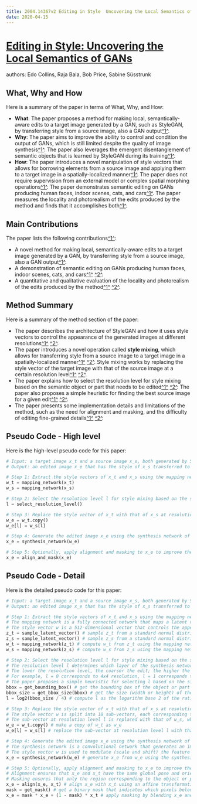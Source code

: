 ```yaml
---
title: 2004.14367v2 Editing in Style  Uncovering the Local Semantics of GANs
date: 2020-04-15
---
```


# [Editing in Style: Uncovering the Local Semantics of GANs](http://arxiv.org/abs/2004.14367v2)

authors: Edo Collins, Raja Bala, Bob Price, Sabine Süsstrunk


## What, Why and How

[1]: https://arxiv.org/pdf/2004.14367 "g@parc.com arXiv:2004.14367v2 [cs.CV] 21 May 2020"
[2]: https://arxiv.org/abs/2004.14367 "Title: Editing in Style: Uncovering the Local Semantics of GANs - arXiv.org"
[3]: https://arxiv-export-lb.library.cornell.edu/abs/2004.14367v2 "[2004.14367v2] Editing in Style: Uncovering the Local Semantics of GANs"

Here is a summary of the paper in terms of What, Why, and How:

- **What**: The paper proposes a method for making local, semantically-aware edits to a target image generated by a GAN, such as StyleGAN, by transferring style from a source image, also a GAN output[^1^][1].
- **Why**: The paper aims to improve the ability to control and condition the output of GANs, which is still limited despite the quality of image synthesis[^1^][1]. The paper also leverages the emergent disentanglement of semantic objects that is learned by StyleGAN during its training[^1^][1].
- **How**: The paper introduces a novel manipulation of style vectors that allows for borrowing elements from a source image and applying them to a target image in a spatially-localized manner[^1^][1]. The paper does not require supervision from an external model or complex spatial morphing operations[^1^][1]. The paper demonstrates semantic editing on GANs producing human faces, indoor scenes, cats, and cars[^1^][1]. The paper measures the locality and photorealism of the edits produced by the method and finds that it accomplishes both[^1^][1].

## Main Contributions

[1]: https://arxiv.org/abs/2004.14367 "Editing in Style: Uncovering the Local Semantics of GANs"
[2]: https://ieeexplore.ieee.org/document/9157140 "Editing in Style: Uncovering the Local Semantics of GANs | IEEE ..."
[3]: https://www.arxiv-vanity.com/papers/2004.14367/ "Editing in Style: Uncovering the Local Semantics of GANs"
[4]: https://arxiv-export-lb.library.cornell.edu/abs/2004.14367v2 "Editing in Style: Uncovering the Local Semantics of GANs"

The paper lists the following contributions[^1^][1]:

- A novel method for making local, semantically-aware edits to a target image generated by a GAN, by transferring style from a source image, also a GAN output[^1^][1].
- A demonstration of semantic editing on GANs producing human faces, indoor scenes, cats, and cars[^1^][1] [^2^][2].
- A quantitative and qualitative evaluation of the locality and photorealism of the edits produced by the method[^1^][1] [^2^][2].

## Method Summary

[1]: https://ieeexplore.ieee.org/document/9157140 "Editing in Style: Uncovering the Local Semantics of GANs"
[2]: https://arxiv.org/pdf/2004.14367.pdf "g@parc.com arXiv:2004.14367v2 [cs.CV] 21 May 2020"
[3]: https://www.arxiv-vanity.com/papers/2004.14367/ "Editing in Style: Uncovering the Local Semantics of GANs"
[4]: https://arxiv-export-lb.library.cornell.edu/abs/2004.14367v2 "Editing in Style: Uncovering the Local Semantics of GANs"

Here is a summary of the method section of the paper:

- The paper describes the architecture of StyleGAN and how it uses style vectors to control the appearance of the generated images at different resolutions[^1^][1] [^2^][2].
- The paper introduces a novel operation called **style mixing**, which allows for transferring style from a source image to a target image in a spatially-localized manner[^1^][1] [^2^][2]. Style mixing works by replacing the style vector of the target image with that of the source image at a certain resolution level[^1^][1] [^2^][2].
- The paper explains how to select the resolution level for style mixing based on the semantic object or part that needs to be edited[^1^][1] [^2^][2]. The paper also proposes a simple heuristic for finding the best source image for a given edit[^1^][1] [^2^][2].
- The paper presents some implementation details and limitations of the method, such as the need for alignment and masking, and the difficulty of editing fine-grained details[^1^][1] [^2^][2].

## Pseudo Code - High level

[1]: https://ieeexplore.ieee.org/document/9157140 "Editing in Style: Uncovering the Local Semantics of GANs"
[2]: https://arxiv.org/pdf/2004.14367.pdf "g@parc.com arXiv:2004.14367v2 [cs.CV] 21 May 2020"
[3]: https://www.semanticscholar.org/paper/Editing-in-Style%3A-Uncovering-the-Local-Semantics-of-Collins-Bala/a924535d54bd3417211008e65ead568daba5d525 "Editing in Style: Uncovering the Local Semantics of GANs"
[4]: https://github.com/ikr7/arxiv-survey/issues/9466 "Editing in Style: Uncovering the Local Semantics of GANs #9466 - GitHub"
[5]: https://www.arxiv-vanity.com/papers/2004.14367/ "Editing in Style: Uncovering the Local Semantics of GANs"

Here is the high-level pseudo code for this paper:

```python
# Input: a target image x_t and a source image x_s, both generated by StyleGAN
# Output: an edited image x_e that has the style of x_s transferred to x_t in a local region

# Step 1: Extract the style vectors of x_t and x_s using the mapping network of StyleGAN
w_t = mapping_network(x_t)
w_s = mapping_network(x_s)

# Step 2: Select the resolution level l for style mixing based on the semantic object or part to be edited
l = select_resolution_level()

# Step 3: Replace the style vector of x_t with that of x_s at resolution level l
w_e = w_t.copy()
w_e[l] = w_s[l]

# Step 4: Generate the edited image x_e using the synthesis network of StyleGAN
x_e = synthesis_network(w_e)

# Step 5: Optionally, apply alignment and masking to x_e to improve the quality of the edit
x_e = align_and_mask(x_e)
```

## Pseudo Code - Detail

[1]: https://ieeexplore.ieee.org/document/9157140 "Editing in Style: Uncovering the Local Semantics of GANs"
[2]: https://arxiv.org/pdf/2004.14367.pdf "g@parc.com arXiv:2004.14367v2 [cs.CV] 21 May 2020"
[3]: https://github.com/cyrilzakka/GANLocalEditing "GitHub - cyrilzakka/GANLocalEditing: Editing in Style: Uncovering the ..."

Here is the detailed pseudo code for this paper:

```python
# Input: a target image x_t and a source image x_s, both generated by StyleGAN
# Output: an edited image x_e that has the style of x_s transferred to x_t in a local region

# Step 1: Extract the style vectors of x_t and x_s using the mapping network of StyleGAN
# The mapping network is a fully connected network that maps a latent vector z to a style vector w
# The style vector w is a 512-dimensional vector that controls the appearance of the generated image
z_t = sample_latent_vector() # sample z_t from a standard normal distribution
z_s = sample_latent_vector() # sample z_s from a standard normal distribution
w_t = mapping_network(z_t) # compute w_t from z_t using the mapping network
w_s = mapping_network(z_s) # compute w_s from z_s using the mapping network

# Step 2: Select the resolution level l for style mixing based on the semantic object or part to be edited
# The resolution level l determines which layer of the synthesis network will use the style vector of x_s
# The lower the resolution level, the coarser the edit; the higher the resolution level, the finer the edit
# For example, l = 0 corresponds to 4x4 resolution, l = 1 corresponds to 8x8 resolution, and so on
# The paper proposes a simple heuristic for selecting l based on the size of the bounding box of the object or part to be edited
bbox = get_bounding_box() # get the bounding box of the object or part to be edited in x_t
bbox_size = get_bbox_size(bbox) # get the size (width or height) of the bounding box in pixels
l = log2(bbox_size / 4) # compute l as the logarithm base 2 of the ratio between bbox_size and 4

# Step 3: Replace the style vector of x_t with that of x_s at resolution level l
# The style vector w is split into 18 sub-vectors, each corresponding to a layer of the synthesis network
# The sub-vector at resolution level l is replaced with that of w_s, while keeping the rest unchanged
w_e = w_t.copy() # make a copy of w_t as w_e
w_e[l] = w_s[l] # replace the sub-vector at resolution level l with that of w_s

# Step 4: Generate the edited image x_e using the synthesis network of StyleGAN
# The synthesis network is a convolutional network that generates an image from a style vector w
# The style vector w is used to modulate (scale and shift) the feature maps of each layer via adaptive instance normalization (AdaIN)
x_e = synthesis_network(w_e) # generate x_e from w_e using the synthesis network

# Step 5: Optionally, apply alignment and masking to x_e to improve the quality of the edit
# Alignment ensures that x_e and x_t have the same global pose and orientation
# Masking ensures that only the region corresponding to the object or part to be edited is changed, while keeping the rest unchanged
x_e = align(x_e, x_t) # align x_e with x_t using an affine transformation
mask = get_mask() # get a binary mask that indicates which pixels belong to the object or part to be edited in x_t
x_e = mask * x_e + (1 - mask) * x_t # apply masking by blending x_e and x_t according to mask
```